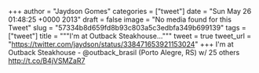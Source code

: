 
+++
author = "Jaydson Gomes"
categories = ["tweet"]
date = "Sun May 26 01:48:25 +0000 2013"
draft = false
image = "No media found for this Tweet"
slug = "57334b8d659fd8b93c803a5c3edbfa349b699139"
tags = ["tweet"]
title = """I'm at Outback Steakhouse..."""
tweet = true
tweet_url = "https://twitter.com/jaydson/status/338471653921153024"
+++
I'm at Outback Steakhouse - @outback_brasil (Porto Alegre, RS) w/ 25 others http://t.co/B4jVSMZaR7
